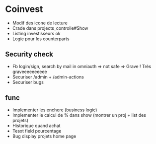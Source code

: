 # Coinvest


- Modif des icone de lecture
- Crade dans projects_controlle#Show
- Listing investisseurs ok
- Logic pour les counterparts

## Security check
- Fb login/sign, search by mail in omniauth => not safe
=> Grave ! Très graveeeeeeeeee
- Securiser /admin + /admin-actions
- Securiser bugs

## func

- Implementer les enchere (business logic)
- Implementer le calcul de % dans show (montrer un proj + list des projets)
- Historique quand achat
- Tesxt field pourcentage
- Bug display projets home page
